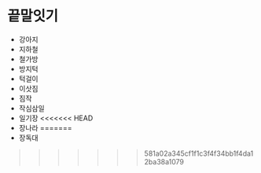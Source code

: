 # 끝말잇기

- 강아지
- 지하철
- 철가방
- 방지턱
- 턱걸이
- 이삿짐
- 짐작
- 작심삼일
- 일기장
<<<<<<< HEAD
- 장나라
=======
- 장독대
>>>>>>> 581a02a345cf1f1c3f4f34bb1f4da12ba38a1079
